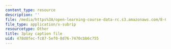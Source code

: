 ```yaml
---
content_type: resource
description: ''
file: /media/https%3A/open-learning-course-data-rc.s3.amazonaws.com/8-01sc-classical-mechanics-fall-2016/478d8fecfc875ef08d767470cbb6c755_Uoukes39gb0.vtt
file_type: application/x-subrip
resourcetype: Other
title: 3play caption file
uid: 478d8fec-fc87-5ef0-8d76-7470cbb6c755
---
```

